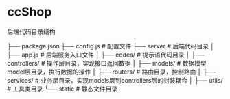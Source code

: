 # ccShop

后端代码目录结构

├── package.json 
├── config.js # 配置文件
├── server  # 后端代码目录
│   ├── app.js # 后端服务入口文件
│   ├── codes/ # 提示语代码目录
│   ├── controllers/    # 操作层目录，实现接口返回数据
│   ├── models/ # 数据模型model层目录，执行数据的操作
│   ├── routers/ # 路由目录，控制路由
│   ├── services/   # 业务层目录，实现models层到controllers层的封装耦合
│   ├── utils/  # 工具类目录
└── static # 静态文件目录